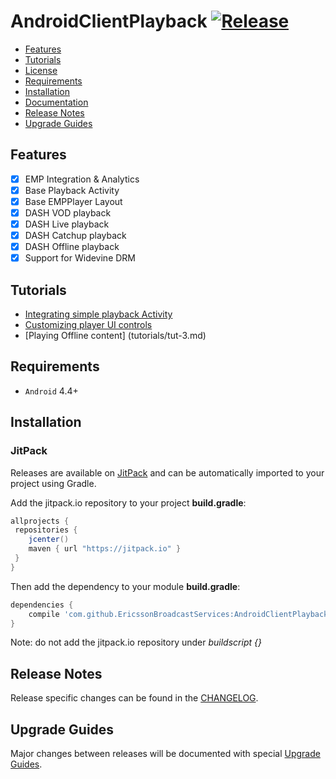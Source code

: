 # AndroidClientPlayback   [![Release](https://jitpack.io/v/EricssonBroadcastServices/AndroidClientPlayback.svg)](https://jitpack.io/#EricssonBroadcastServices/AndroidClientPlayback)
 
* [Features](#features)
* [Tutorials](#tutorials)
* [License](https://github.com/EricssonBroadcastServices/AndroidClientPlayback/blob/master/LICENSE)
* [Requirements](#requirements)
* [Installation](#installation)
* [Documentation](https://jitpack.io/com/github/EricssonBroadcastServices/AndroidClientDownload/master-SNAPSHOT/javadoc/)
* [Release Notes](#release-notes)
* [Upgrade Guides](#upgrade-guides)

## Features

- [x] EMP Integration & Analytics
- [x] Base Playback Activity
- [x] Base EMPPlayer Layout
- [x] DASH VOD playback
- [x] DASH Live playback
- [x] DASH Catchup playback
- [x] DASH Offline playback
- [x] Support for Widevine DRM

## Tutorials

- [Integrating simple playback Activity](tutorials/tut-1.md)
- [Customizing player UI controls](tutorials/tut-2.md)
- [Playing Offline content] (tutorials/tut-3.md)

## Requirements

* `Android` 4.4+

## Installation

### JitPack
Releases are available on [JitPack](https://jitpack.io/#EricssonBroadcastServices/AndroidClientPlayback) and can be automatically imported to your project using Gradle.

Add the jitpack.io repository to your project **build.gradle**:
```gradle
allprojects {
 repositories {
    jcenter()
    maven { url "https://jitpack.io" }
 }
}
```

Then add the dependency to your module **build.gradle**:
```gradle
dependencies {
    compile 'com.github.EricssonBroadcastServices:AndroidClientPlayback:{version}'
}
```

Note: do not add the jitpack.io repository under *buildscript {}*

## Release Notes
Release specific changes can be found in the [CHANGELOG](CHANGELOG.md).

## Upgrade Guides
Major changes between releases will be documented with special [Upgrade Guides](UPGRADE_GUIDE.md).
